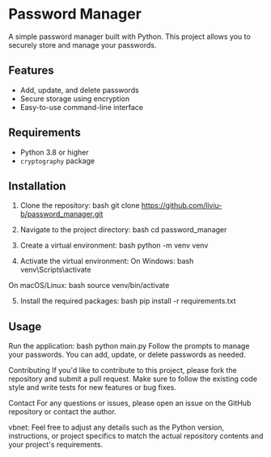 # Password Manager

A simple password manager built with Python. This project allows you to securely store and manage your passwords.

## Features

- Add, update, and delete passwords
- Secure storage using encryption
- Easy-to-use command-line interface

## Requirements

- Python 3.8 or higher
- `cryptography` package

## Installation

1. Clone the repository:
bash
git clone https://github.com/liviu-b/password_manager.git
   

2. Navigate to the project directory:
bash
cd password_manager


3. Create a virtual environment:
bash
python -m venv venv

4. Activate the virtual environment:
On Windows:
bash
venv\Scripts\activate

On macOS/Linux:
bash
source venv/bin/activate


5. Install the required packages:
bash
pip install -r requirements.txt



## Usage
Run the application:
bash
python main.py
Follow the prompts to manage your passwords. You can add, update, or delete passwords as needed.

Contributing
If you'd like to contribute to this project, please fork the repository and submit a pull request. Make sure to follow the existing code style and write tests for new features or bug fixes.

Contact
For any questions or issues, please open an issue on the GitHub repository or contact the author.

vbnet: 
Feel free to adjust any details such as the Python version, instructions, or project specifics to match the actual repository contents and your project's requirements.
